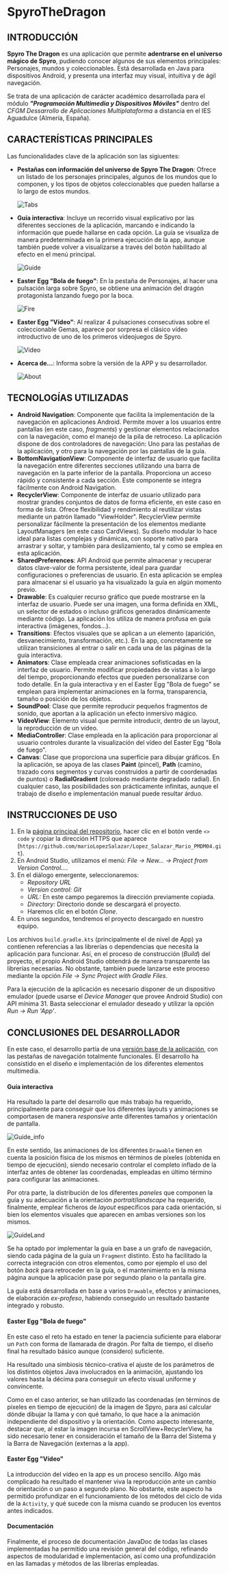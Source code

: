 # SpyroTheDragon

## INTRODUCCIÓN

**Spyro The Dragon** es una aplicación que permite **adentrarse en el universo mágico de Spyro**, pudiendo conocer algunos de sus elementos principales: Personajes, mundos y coleccionables. Está desarrollada en Java para dispositivos Android, y presenta una interfaz muy visual, intuitiva y de ágil navegación.

Se trata de una aplicación de carácter académico desarrollada para el módulo ***"Programación Multimedia y Dispositivos Móviles"*** dentro del *CFGM Dessarrollo de Aplicaciones Multiplataforma* a distancia en el IES Aguadulce (Almería, España).

## CARACTERÍSTICAS PRINCIPALES

Las funcionalidades clave de la aplicación son las sigiuentes:

* **Pestañas con información del universo de Spyro The Dragon**: Ofrece un listado de los personajes principales, algunos de los mundos que lo componen, y los tipos de objetos coleccionables que pueden hallarse a lo largo de estos mundos.
  
  ![Tabs](https://github.com/user-attachments/assets/7cbbb429-f7e1-4ddc-b86f-64b2e5536dbf)

* **Guía interactiva**: Incluye un recorrido visual explicativo por las diferentes secciones de la aplicación, marcando e indicando la información que puede hallarse en cada opción. La guía se visualiza de manera predeterminada en la primera ejecución de la app, aunque también puede volver a visualizarse a través del botón habilitado al efecto en el menú principal.

  ![Guide](https://github.com/user-attachments/assets/705c4d5e-8181-4d13-8739-79ed29415c80)

* **Easter Egg "Bola de fuego"**: En la pestaña de Personajes, al hacer una pulsación larga sobre Spyro, se obtiene una animación del dragón protagonista lanzando fuego por la boca.

  ![Fire](https://github.com/user-attachments/assets/81b2da35-dbfb-4eb9-be4b-dc872fd448f9)

* **Easter Egg "Vídeo"**: Al realizar 4 pulsaciones consecutivas sobre el coleccionable Gemas, aparece por sorpresa el clásico vídeo introductivo de uno de los primeros videojuegos de Spyro.

  ![Video](https://github.com/user-attachments/assets/977f5f8a-bee8-4eef-a388-a21c16f17b72)

* **Acerca de...**: Informa sobre la versión de la APP y su desarrollador.
  
  ![About](https://github.com/user-attachments/assets/b4bd7531-8cf2-41bf-8859-847b6a57270d)
  

## TECNOLOGÍAS UTILIZADAS

* **Android Navigation**: Componente que facilita la implementación de la navegación en aplicaciones Android. Permite mover a los usuarios entre pantallas (en este caso, *fragments*) y gestionar elementos relacionados con la navegación, como el manejo de la pila de retroceso. La aplicación dispone de dos controladores de navegación: Uno para las pestañas de la aplicación, y otro para la navegación por las pantallas de la guía.
* **BottomNavigationView**: Componente de interfaz de usuario que facilita la navegación entre diferentes secciones utilizando una barra de navegación en la parte inferior de la pantalla. Proporciona un acceso rápido y consistente a cada sección. Este componente se integra fácilmente con Android Navigation.
* **RecyclerView**: Componente de interfaz de usuario utilizado para mostrar grandes conjuntos de datos de forma eficiente, en este caso en forma de lista. Ofrece flexibilidad y rendimiento al reutilizar vistas mediante un patrón llamado "ViewHolder". RecyclerView permite personalizar fácilmente la presentación de los elementos mediante LayoutManagers (en este caso CardViews). Su diseño modular lo hace ideal para listas complejas y dinámicas, con soporte nativo para arrastrar y soltar, y también para deslizamiento, tal y como se emplea en esta aplicación.
* **SharedPreferences**: API Android que permite almacenar y recuperar datos clave-valor de forma persistente, ideal para guardar configuraciones o preferencias de usuario. En esta aplicación se emplea para almacenar si el usuario ya ha visualizado la guía en algún momento previo.
* **Drawable**: Es cualquier recurso gráfico que puede mostrarse en la interfaz de usuario. Puede ser una imagen, una forma definida en XML, un selector de estados o incluso gráficos generados dinámicamente mediante código. La aplicación los utiliza de manera profusa en guía interactiva (imágenes, fondos...).
* **Transitions**: Efectos visuales que se aplican a un elemento (aparición, desvanecimiento, transformación, etc.). En la app, concretamente se utilizan transiciones al entrar o salir en cada una de las páginas de la guía interactiva.
* **Animators**: Clase empleada crear animaciones sofisticadas en la interfaz de usuario. Permite modificar propiedades de vistas a lo largo del tiempo, proporcionando efectos que pueden personalizarse con todo detalle. En la guía interactiva y en el Easter Egg "Bola de fuego" se emplean para implementar animaciones en la forma, transparencia, tamaño o posición de los objetos.
* **SoundPool**: Clase que permite reproducir pequeños fragmentos de sonido, que aportan a la aplicación un efecto inmersivo mágico.
* **VideoView**: Elemento visual que permite introducir, dentro de un layout, la reproducción de un vídeo.
* **MediaController**: Clase empleada en la aplicación para proporcionar al usuario controles durante la visualización del vídeo del Easter Egg "Bola de fuego".
* **Canvas**: Clase que proporciona una superficie para dibujar gráficos. En la aplicación, se apoya de las clases **Paint** (pincel), **Path** (camino, trazado cons segmentos y curvas construidos a partir de coordenadas de puntos) o **RadialGradient** (coloreado mediante degradado radial). En cualquier caso, las posibilidades son prácticamente infinitas, aunque el trabajo de diseño e implementación manual puede resultar árduo.

## INSTRUCCIONES DE USO

1. En la [página principal del repositorio](https://github.com/marioLopezSalazar/Lopez_Salazar_Mario_PMDM04/), hacer clic en el botón verde `<> code` y copiar la dirección HTTPS que aparece (`https://github.com/marioLopezSalazar/Lopez_Salazar_Mario_PMDM04.git`).
2. En Android Studio, utilizamos el menú: *File -> New... -> Project from Version Control...*.
3. En el diálogo emergente, seleccionaremos:
    * *Repository URL*
    * *Version control: Git*
    * *URL:* En este campo pegaremos la dirección previamente copiada.
    * *Directory:* Directorio donde se descargará el proyecto.
    * Haremos clic en el botón *Clone*.
4. En unos segundos, tendremos el proyecto descargado en nuestro equipo.

Los archivos `build.gradle.kts` (principalmente el de nivel de App) ya contienen referencias a las librerías o dependencias que necesita la aplicación para funcionar. Así, en el proceso de construcción (*Build*) del proyecto, el propio Android Studio obtendrá de manera transparente las librerías necesarias. No obstante, también puede lanzarse este proceso mediante la opción *File -> Sync Project with Gradle Files*.

Para la ejecución de la aplicación es necesario disponer de un dispositivo emulador (puede usarse el *Device Manager* que provee Android Studio) con API mínima 31. Basta seleccionar el emulador deseado y utilizar la opción *Run -> Run 'App'*.


## CONCLUSIONES DEL DESARROLLADOR

En este caso, el desarrollo partía de una [versión base de la aplicación](https://github.com/lbarmar/SpyroTheDragon), con las pestañas de navegación totalmente funcionales. El desarrollo ha consistido en el diseño e implementación de los diferentes elementos multimedia.

#### Guía interactiva 
Ha resultado la parte del desarrollo que más trabajo ha requerido, principalmente para conseguir que los diferentes layouts y animaciones se comportasen de manera *responsive* ante diferentes tamaños y orientación de pantalla.

![Guide_info](https://github.com/user-attachments/assets/e33a12d2-c085-4052-9ec1-654beba0608b)

En este sentido, las animaciones de los diferentes `Drawable` tienen en cuenta la posición física de los mismos en términos de píxeles (obtenida en tiempo de ejecución), siendo necesario controlar el completo inflado de la interfaz antes de obtener las coordenadas, empleadas en último término para configurar las animaciones.

Por otra parte, la distribución de los diferentes *paneles* que componen la guía y su adecuación a la orientación *portrait*/*landscape* ha requerido, finalmente, emplear ficheros de *layout* específicos para cada orientación, si bien los elementos visuales que aparecen en ambas versiones son los mismos.

![GuideLand](https://github.com/user-attachments/assets/42c1e744-4817-45ff-b754-070cf50dad53)

Se ha optado por implementar la guía en base a un grafo de navegación, siendo cada página de la guía un `Fragment` distinto. Esto ha facilitado la correcta integración con otros elementos, como por ejemplo el uso del botón *back* para retroceder en la guía, o el mantenimiento en la misma página aunque la aplicación pase por segundo plano o la pantalla gire.

La guía está desarrollada en base a varios `Drawable`, efectos y animaciones, de elaboración *ex-profeso*, habiendo conseguido un resultado bastante integrado y robusto.

#### Easter Egg "Bola de fuego"

En este caso el reto ha estado en tener la paciencia suficiente para elaborar un `Path` con forma de llamarada de dragón. Por falta de tiempo, el diseño final ha resultado básico aunque (considero) suficiente. 

Ha resultado una simbiosis técnico-crativa el ajuste de los parámetros de los distintos objetos Java involucrados en la animación, ajustando los valores hasta la décima para conseguir un efecto visual uniforme y convincente.

Como en el caso anterior, se han utilizado las coordenadas (en términos de píxeles en tiempo de ejecución) de la imagen de Spyro, para así calcular dónde dibujar la llama y con qué tamaño, lo que hace a la animación independiente del dispositivo y la orientación. Como aspecto interesante, destacar que, al estar la imagen incursa en ScrollView+RecyclerView, ha sido necesario tener en consideración el tamaño de la Barra del Sistema y la Barra de Navegación (externas a la app).


#### Easter Egg "Vídeo"

La introducción del vídeo en la app es un proceso sencillo. Algo más complicado ha resultado el mantener viva la reproducción ante un cambio de orientación o un paso a segundo plano. No obstante, este aspecto ha permitido profundizar en el funcionamiento de los métodos del ciclo de vida de la `Activity`, y qué sucede con la misma cuando se producen los eventos antes indicados.


#### Documentación
Finalmente, el proceso de documentación JavaDoc de todas las clases implementadas ha permitido una revisión general del código, refinando aspectos de modularidad e implementación, así como una profundización en las llamadas y métodos de las librerías empleadas.
